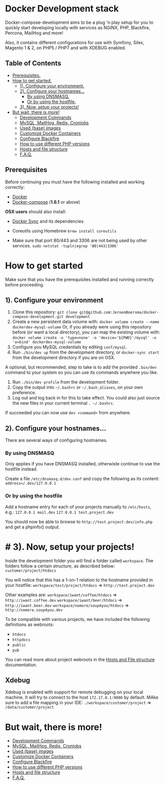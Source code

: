 # Docker Development stack

Docker-compose-development aims to be a plug 'n play setup for you to quickly start developing locally with services as NGINX, PHP, Blackfire, Percona, MailHog and more!

Also, it contains different configurations for use with Symfony, Silex, Magento 1 & 2, on PHP5 / PHP7 and with XDEBUG enabled.

## Table of Contents
* [Prerequisites.](#prerequisites)
* [How to get started.](#how-to-get-started)
	* [1). Configure your environment.](#1-first-things-first)
	* [2). Configure your hostnames...](#2-configure-your-hostnames)
		* [By using DNSMASQ.](#by-using-dnsmaws)
		* [Or by using the hostfile.](#or-by-using-the-hostfile)
	* [3). Now, setup your projects!](#3-now-setup-your-projects)
* [But wait, there is more!](#but-wait-there-is-more)
    * [Development Commands](docs/development-commands.md)
    * [MySQL, MailHog, Redis, Cronjobs](docs/mysql-mailhog-redis-cronjobs.md)
    * [Used (base) images](docs/used-base-images.md)
    * [Customize Docker Containers](docs/customize-docker-containers.md)
    * [Configure Blackfire](docs/configure-blackfire.md)
    * [How to use different PHP versions](docs/how-to-use-different-php-versions.md)
    * [Hosts and file structure](docs/hosts-and-file-structure.md)
    * [F.A.Q.](docs/faq.md)

## Prerequisites
Before continuing you must have the following installed and working correctly:

 - [Docker][1]
 - [Docker-compose][2] (**1.6.1** or above)

**OSX users** should also install:

 - [Docker Sync][3] and its dependencies
 - Coreutils using Homebrew `brew install coreutils`

 - Make sure that port 80/443 and 3306 are not being used by other services.
`sudo netstat -tupln|egrep '80|443|3306'`

# How to get started
Make sure that you have the prerequisites installed and running correctly before proceeding.

## 1). Configure your environment
 1. Clone this repository: 
`git clone git@github.com:JeroenBoersma/docker-compose-development.git development`
 2. Create a new persistent data volume with:
`docker volume create --name dockerdev-mysql-volume`
Or, if you already were using this repository before (or want a local directory), you can map the existing volume with:
`docker volume create -o 'type=none' -o 'device='${PWD}'/mysql' -o 'o=bind' dockerdev-mysql-volume`
 3. Configure you MySQL credentials by editing `conf/mysql`. 
 4. Run `./bin/dev up` from the development directory, or `docker-sync start` from the development directory if you are on OSX.

A optional, but recommended, step to take is to add the provided `.bin/dev` command to your system so you can use its commands anywhere you like.

 1. Run `./bin/dev profile` from the development folder.
 2. Copy the output into `~/.bashrc` or `~/.bash_aliases`, on your own preference. 
 3. Log out and log back in for this to take effect. You could also just source the new files in your current terminal `. ~/.bashrc`.

If succeeded you can now use `dev <command>` from anywhere.

## 2). Configure your hostnames...
There are several ways of configuring hostnames. 

### By using DNSMASQ
Only applies if you have DNSMASQ installed, otherwiste continue to use the hostfile instead.

Create a file `/etc/dnsmasq.d/dev.conf` and copy the following as its content:
`address=/.dev/127.0.0.1`

### Or by using the hostfile
Add a hostname entry for each of your projects manually to `/etc/hosts`, e.g.:
`127.0.0.1 mail.dev`
`127.0.0.1 test.project.dev`

You should now be able to browse to `http://test.project.dev/info.php` and get a phpinfo() output.

# # 3). Now, setup your projects!
Inside the development folder you will find a folder called `workspace`. The folders follow a certain structure, as described below: 
`customer/project/htdocs`

You will notice that this has a 1-on-1 relation to the hostname provided in your hostfile:
`workspace/test/project/htdocs` => `http://test.project.dev`

Other examples are:
`workspace/iwant/coffee/htdocs` => `http://iwant.coffee.dev`
`workspace/iwant/beer/htdocs` => `http://iwant.beer.dev`
`workspace/nomore/soup4you/htdocs` => `http://nomore.soup4you.dev`

To be compatible with various projects, we have included the following definitions as webroots:

 - `htdocs`
 - `httpdocs`
 - `public`
 - `pub`

You can read more about project webroots in the [Hosts and File structure](docs/hosts-and-file-structure.md) documentation.

## Xdebug
Xdebug is enabled with support for remote debugging on your local machine.
It will try to connect to the host `172.17.0.1:9000` by default.
MAke sure to add a file mapping in your IDE: 
`./workspace/customer/project` => `/data/customer/project`

# But wait, there is more!
* [Development Commands](docs/development-commands.md)
* [MySQL, MailHog, Redis, Cronjobs](docs/mysql-mailhog-redis-cronjobs.md)
* [Used (base) images](docs/used-base-images.md)
* [Customize Docker Containers](docs/customize-docker-containers.md)
* [Configure Blackfire](docs/configure-blackfire.md)
* [How to use different PHP versions](docs/how-to-use-different-php-versions.md)
* [Hosts and file structure](docs/hosts-and-file-structure.md)
* [F.A.Q.](docs/faq.md)

[1]: https://docs.docker.com
[2]: https://docs.docker.com/compose/install/
[3]: http://docker-sync.io/
